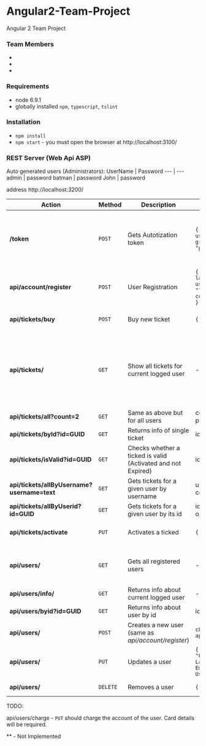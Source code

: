 # Angular2-Team-Project
Angular 2 Team Project 

### Team Members
-
-
-

### Requirements
- node 6.9.1
- globally installed `npm`, `typescript`, `tslint`

### Installation 
- `npm install`
- `npm start` - you must open the browser at http://localhost:3100/

### REST Server (Web Api ASP)


Auto generated users (Administrators):
UserName | Password 
--- | ---
admin | password
batman | password
John | password

address http://localhost:3200/

Action | Method | Description | Body/Query | Response | Notes 
--- | --- | --- | --- | --- | ---  
**/token** | `POST` | Gets Autotization token | ```{ pasword: "", username: "", grant_type: "password"  }``` | ```{ "access_token": "LongStringOfCharacters", "token_type": "bearer", "expires_in": 1209599, "userName": "admin", ".issued": "Sun, 25 Dec 2016 09:13:57 GMT", ".expires": "Sun, 08 Jan 2017 09:13:57 GMT"}```  | Content-Type Header Should be **application/x-www-form-urlencoded**
**api/account/register** | `POST`| User Registration | ```{ firstName: "", lastName: "", username: "", email: "", password: "", confirmPassword: ""  }``` | Password should have at least 4 symbols 
**api/tickets/buy** | `POST` | Buy new ticket | ```{ hours: 2 }``` | ```{ QRCode: "LongStringOfCharacters", Cost: "1.60" }```| Requires authorization. Cost is in leva
**api/tickets/** | `GET` | Show all tickets for current logged user | - | ```[{ Id: "GUID", BoughtAt: "Date", Cost: "Decimal", Expired: "Bool", "Activated": "Bool", "DateActivated": "Date/null", "ExpiresOn": "Date/null", Duration: "NumberHours", QRCode: "LongText", Owner: { "Owner": { Id: "GUID"  UserName: "Text", FullName: "Text"} }  ]``` | Requires authorization 
**api/tickets/all?count=2** | `GET` | Same as above but for all users | count is optional positive number | `Same as above` | for Administrators\*\*
**api/tickets/byId?id=GUID** | `GET` | Returns info of single ticket | id is **required** | `Same as above but for single item` | 
**api/tickets/isValid?id=GUID** | `GET`| Checks whether a ticked is valid (Activated and not Expired) | id is **required** | `true/false` | for Inspectors\*\*
**api/tickets/allByUsername?username=text** | `GET`| Gets tickets for a given user by username |  username is **required**, count is optional | See *api/tickets/* 
**api/tickets/allByUserid?id=GUID** | `GET` | Gets tickets for a given user by its id |  id is **required**, count is optional | See *api/tickets/* 
**api/tickets/activate** | `PUT` | Activates a ticked |  ```{ id: "GUID"}``` | ```{ Message = "Successfully activated/Ticked already activated.", ExpiresOn = "Date" }``` | Requires authorization
**api/users/** | `GET` | Gets all registered users | - | ```[ { FirstName: "Text", LastName: "Text", Email: "Text", Tickets: [], Roles: [], Id: "GUID", UserName: "Text", FullName: "" }]``` | for Administrators\*\*
**api/users/info/** | `GET` | Returns info about current logged user | - | `Simliar to above but for single user - not array` | 
**api/users/byid?id=GUID** | `GET` | Returns info about user by id | id is **required** | `Same as above` | 
**api/users/** | `POST` | Creates a new user (same as *api/account/register*) | `check api/account/register/` | `Same as aboive` | 
**api/users/** | `PUT` | Updates a user | ```{ Id: "GUID", "FirstName": "Text", LastName: "Text", Email: "Text", UserName: "Text" }``` | No response - only status code 200 - OK.
**api/users/** | `DELETE` | Removes a user | ```{ Id: "GUID" } ``` |  No response - only status code 200 - OK. 
 
TODO: 

api/users/charge - `PUT` should charge the account of the user. Card details will be required.

\*\* - Not Implemented
